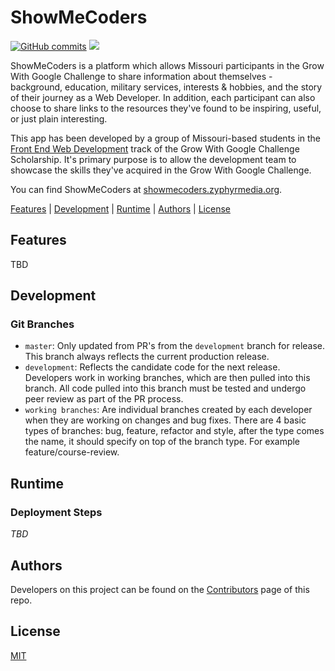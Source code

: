 # ShowMeCoders
[![GitHub commits](https://img.shields.io/badge/commits--blue.svg)](https://GitHub.com/ShowMeCoders/showmecoders/commit/)
<a href="https://zenhub.com"><img src="https://raw.githubusercontent.com/ZenHubIO/support/master/zenhub-badge.png"></a>

ShowMeCoders is a platform which allows Missouri participants in the Grow With Google Challenge to share information about themselves - background, education, military services, interests & hobbies, and the story of their journey as a Web Developer. In addition, each participant can also choose to share links to the resources they've found to be inspiring, useful, or just plain interesting.

This app has been developed by a group of Missouri-based students in the [Front End Web Development](https://classroom.udacity.com/courses/ud304-gwg) track of the Grow With Google Challenge Scholarship. It's primary purpose is to allow the development team to showcase the skills they've acquired in the Grow With Google Challenge.

You can find ShowMeCoders at [showmecoders.zyphyrmedia.org](http://showmecoders.zyphyrmedia.org).

[Features](#features) | [Development](#development) | [Runtime](#runtime) | [Authors](#authors) |
[License](#license)

## Features

TBD

## Development

### Git Branches

- `master`: Only updated from PR's from the `development` branch for release. This
branch always reflects the current production release.
- `development`: Reflects the candidate code for the next release. Developers
work in working branches, which are then pulled into this branch. All code
pulled into this branch must be tested and undergo peer review as part of the
PR process.
- `working branches`: Are individual branches created by each developer when
they are working on changes and bug fixes. There are 4 basic types of branches: 
bug, feature, refactor and style, after the type comes the name, it should 
specify on top of the branch type. For example feature/course-review.

## Runtime

### Deployment Steps

_TBD_

## Authors

Developers on this project can be found on the [Contributors](https://github.com/ShowMeCoders/showmecoders/graphs/contributors) page of this repo.

## License

[MIT](https://tldrlegal.com/license/mit-license)
